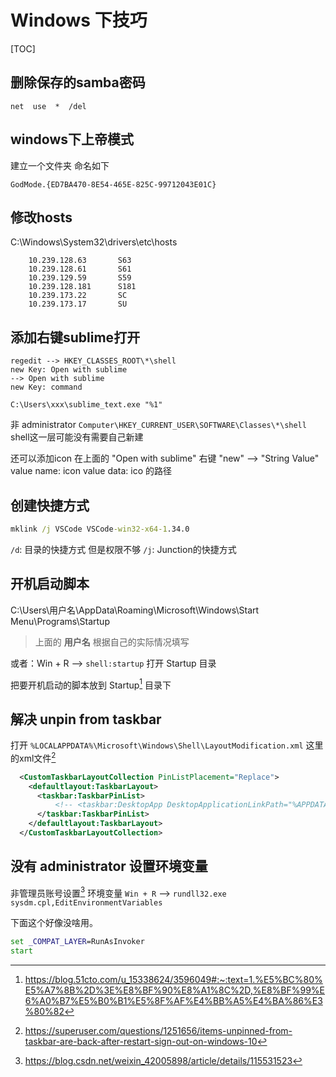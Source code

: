 # Windows 下技巧

[TOC]

## 删除保存的samba密码
```batch
net  use  *  /del
```

## windows下上帝模式
建立一个文件夹 命名如下
```batch
GodMode.{ED7BA470-8E54-465E-825C-99712043E01C} 
```

## 修改hosts
C:\Windows\System32\drivers\etc\hosts
```
    10.239.128.63       S63
    10.239.128.61       S61
    10.239.129.59       S59
    10.239.128.181      S181
    10.239.173.22       SC
    10.239.173.17       SU
```

## 添加右键sublime打开
```
regedit --> HKEY_CLASSES_ROOT\*\shell
new Key: Open with sublime
--> Open with sublime
new Key: command

C:\Users\xxx\sublime_text.exe "%1"
```

非 administrator `Computer\HKEY_CURRENT_USER\SOFTWARE\Classes\*\shell`
shell这一层可能没有需要自己新建

还可以添加icon
在上面的 "Open with sublime" 右键 "new" --> "String Value"
value name: icon
value data: ico 的路径

## 创建快捷方式
```bat
mklink /j VSCode VSCode-win32-x64-1.34.0
```

`/d`: 目录的快捷方式 但是权限不够
`/j`: Junction的快捷方式

## 开机启动脚本
C:\Users\用户名\AppData\Roaming\Microsoft\Windows\Start Menu\Programs\Startup
> 上面的 **用户名** 根据自己的实际情况填写

或者：Win + R --> `shell:startup` 打开 Startup 目录

把要开机启动的脚本放到 Startup[^Startup] 目录下

## 解决 unpin from taskbar
打开 `%LOCALAPPDATA%\Microsoft\Windows\Shell\LayoutModification.xml` 这里的xml文件[^unping_from_taskbar]

```xml
  <CustomTaskbarLayoutCollection PinListPlacement="Replace">
    <defaultlayout:TaskbarLayout>
      <taskbar:TaskbarPinList>
		  <!-- <taskbar:DesktopApp DesktopApplicationLinkPath="%APPDATA%\Microsoft\Windows\Start Menu\Programs\System Tools\File Explorer.lnk" /> -->
      </taskbar:TaskbarPinList>
    </defaultlayout:TaskbarLayout>
  </CustomTaskbarLayoutCollection>
```

## 没有 administrator 设置环境变量

非管理员账号设置[^non_admin_env] 环境变量
`Win + R` --> `rundll32.exe sysdm.cpl,EditEnvironmentVariables`

下面这个好像没啥用。
```bat
set _COMPAT_LAYER=RunAsInvoker
start
```


[^Startup]: https://blog.51cto.com/u_15338624/3596049#:~:text=1.%E5%BC%80%E5%A7%8B%2D%3E%E8%BF%90%E8%A1%8C%2D,%E8%BF%99%E6%A0%B7%E5%B0%B1%E5%8F%AF%E4%BB%A5%E4%BA%86%E3%80%82
[^non_admin_env]: https://blog.csdn.net/weixin_42005898/article/details/115531523
[^unping_from_taskbar]: https://superuser.com/questions/1251656/items-unpinned-from-taskbar-are-back-after-restart-sign-out-on-windows-10

